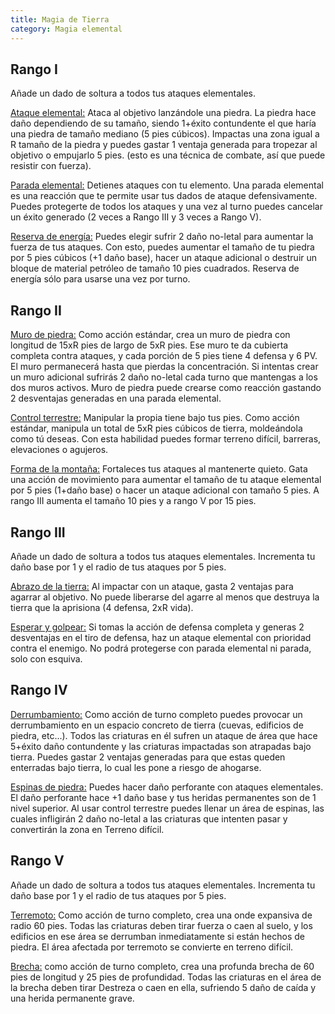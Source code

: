 ```yaml
---
title: Magia de Tierra
category: Magia elemental
---
```


## Rango I

Añade un dado de soltura a todos tus ataques elementales.

<u>Ataque elemental:</u> Ataca al objetivo lanzándole una piedra. La piedra hace daño dependiendo de su tamaño, siendo 1+éxito contundente el que haría una piedra de tamaño mediano (5 pies cúbicos). Impactas una zona igual a R tamaño de la piedra y puedes gastar 1 ventaja generada para tropezar al objetivo o empujarlo 5 pies. (esto es una técnica de combate, así que puede resistir con fuerza).

<u>Parada elemental:</u> Detienes ataques con tu elemento. Una parada elemental es una reacción que te permite usar tus dados de ataque defensivamente. Puedes protegerte de todos los ataques y una vez al turno puedes cancelar un éxito generado (2 veces a Rango III y 3 veces a Rango V).

<u>Reserva de energía:</u> Puedes elegir sufrir 2 daño no-letal para aumentar la fuerza de tus ataques. Con esto, puedes aumentar el tamaño de tu piedra por 5 pies cúbicos (+1 daño base), hacer un ataque adicional o destruir un bloque de material petróleo de tamaño 10 pies cuadrados. Reserva de energía sólo para usarse una vez por turno.

## Rango II

<u>Muro de piedra:</u> Como acción estándar, crea un muro de piedra con longitud de 15xR pies de largo de 5xR pies. Ese muro te da cubierta completa contra ataques, y cada porción de 5 pies tiene 4 defensa y 6 PV. El muro permanecerá hasta que pierdas la concentración. Si intentas crear un muro adicional sufrirás 2 daño no-letal cada turno que mantengas a los dos muros activos. Muro de piedra puede crearse como reacción gastando 2 desventajas generadas en una parada elemental.

<u>Control terrestre:</u> Manipular la propia tiene bajo tus pies. Como acción estándar, manipula un total de 5xR pies cúbicos de tierra, moldeándola como tú  deseas. Con esta habilidad puedes formar terreno difícil, barreras, elevaciones o agujeros.

<u>Forma de la montaña:</u> Fortaleces tus ataques al mantenerte quieto. Gata una acción de movimiento para aumentar el tamaño de tu ataque elemental por 5 pies (1+daño base) o hacer un ataque adicional con tamaño 5 pies. A rango III aumenta el tamaño 10 pies y a rango V por 15 pies.

## Rango III

Añade un dado de soltura a todos tus ataques elementales. Incrementa tu daño base por 1 y el radio de tus ataques por 5 pies.

<u>Abrazo de la tierra:</u> Al impactar con un ataque, gasta 2 ventajas para agarrar al objetivo. No puede liberarse del agarre al menos que destruya la tierra que la aprisiona (4 defensa, 2xR vida).

<u>Esperar y golpear:</u> Si tomas la acción de defensa completa y generas 2 desventajas en el tiro de defensa, haz un ataque elemental con prioridad contra el enemigo. No podrá protegerse con parada elemental ni parada, solo con esquiva.

## Rango IV

 <u>Derrumbamiento:</u> Como acción de turno completo puedes provocar un derrumbamiento en un espacio concreto de tierra (cuevas, edificios de piedra, etc...). Todos las criaturas en él sufren un ataque de área que hace 5+éxito daño contundente y las criaturas impactadas son atrapadas bajo tierra. Puedes gastar 2 ventajas generadas para que estas queden enterradas bajo tierra, lo cual les pone a riesgo de ahogarse.

<u>Espinas de piedra:</u> Puedes hacer daño perforante con ataques elementales. El daño perforante hace +1 daño base y tus heridas permanentes son de 1 nivel superior. Al usar control terrestre puedes llenar un área de espinas, las cuales infligirán 2 daño no-letal a las criaturas que intenten pasar y convertirán la zona en Terreno difícil.

## Rango V

Añade un dado de soltura a todos tus ataques elementales. Incrementa tu daño base por 1 y el radio de tus ataques por 5 pies.

<u>Terremoto:</u> Como acción de turno completo, crea una onde expansiva de radio 60 pies. Todas las criaturas deben tirar fuerza o caen al suelo, y los edificios en ese área se derrumban inmediatamente si están hechos de piedra. El área afectada por terremoto se convierte en terreno difícil.

<u>Brecha:</u> como acción de turno completo, crea una profunda brecha de 60 pies de longitud y 25 pies de profundidad. Todas las criaturas en el área de la brecha deben tirar Destreza o caen en ella, sufriendo 5 daño de caída y una herida permanente grave.